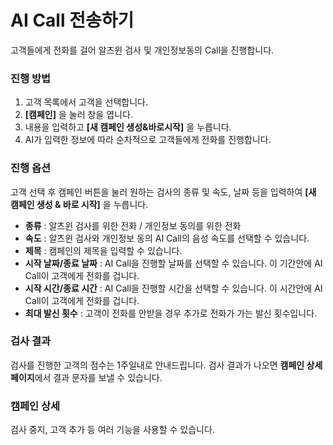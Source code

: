 # AI Call 전송하기  

고객들에게 전화를 걸어 알츠윈 검사 및 개인정보동의 Call을 진행합니다.

### 진행 방법

1. 고객 목록에서 고객을 선택합니다.
2. **[캠페인]** 을 눌러 창을 엽니다.
3. 내용을 입력하고 **[새 캠페인 생성&바로시작]** 을 누릅니다.
4. AI가 입력한 정보에 따라 순차적으로 고객들에게 전화를 진행합니다.

### 진행 옵션

고객 선택 후 캠페인 버튼을 눌러 원하는 검사의 종류 및 속도, 날짜 등을 입력하여 **[새 캠페인 생성 & 바로 시작]** 을 누릅니다.

- **종류** : 알츠윈 검사를 위한 전화 / 개인정보 동의를 위한 전화
- **속도** : 알츠윈 검사와 개인정보 동의 AI Call의 음성 속도를 선택할 수 있습니다.
- **제목** : 캠페인의 제목을 입력할 수 있습니다.
- **시작 날짜/종료 날짜** : AI Call을 진행할 날짜를 선택할 수 있습니다. 이 기간안에 AI Call이 고객에게 전화를 겁니다.
- **시작 시간/종료 시간** : AI Call을 진행할 시간을 선택할 수 있습니다. 이 시간안에 AI Call이 고객에게 전화를 겁니다.
- **최대 발신 횟수** : 고객이 전화를 안받을 경우 추가로 전화가 가는 발신 횟수입니다.

### 검사 결과

검사를 진행한 고객의 점수는 1주일내로 안내드립니다.
검사 결과가 나오면 **캠페인 상세 페이지**에서 결과 문자를 보낼 수 있습니다.  

### 캠페인 상세  

검사 중지, 고객 추가 등 여러 기능을 사용할 수 있습니다.      
